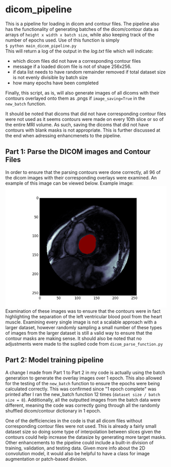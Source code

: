 # dicom_pipeline
This is a pipeline for loading in dicom and contour files. The pipeline also has the functionality of generating batches of the dicom/contour data as arrays of `height x width x batch size`, while also keeping track of the number of epochs used.
Use of this function is simply  
`$ python main_dicom_pipeline.py`  
This will return a log of the output in the *log.txt* file which will indicate: 
 * which dicom files did not have a corresponding contour files
 * message if a loaded dicom file is not of shape 256x256. 
 * if data list needs to have random remainder removed if total dataset size is not evenly divisible by batch size
 * how many epochs have been completed
 
 Finally, this script, as is, will also generate images of all dicoms with their contours overlayed onto them as .pngs if `image_saving=True` in the `new_batch` function.
 
It should be noted that dicoms that did not have corresponding contour files were not used as it seems contours were made on every 10th slice or so of the entire MRI volume. As such, saving the dicoms that did not have contours with blank masks is not appropriate. This is further discussed at the end when adressing enhancmenets to the pipeline.

## Part 1: Parse the DICOM images and Contour Files
In order to ensure that the parsing contours were done correctly, all 96 of the dicom images with their corresponding overlays were examined. An example of this image can be viewed below.
Example image:
![](https://github.com/bdnorman/dicom_pipeline/blob/master/90.png)
Examination of these images was to ensure that the contours were in fact highlighting the separation of the left ventricular blood pool from the heart muscle. Examining every single image is not a scalable approach with a larger dataset, however randomly sampling a small number of these types of images from the larger dataset is still a valid way to ensure that the contour masks are making sense.
It should also be noted that no adjustments were made to the suplied code from `dicom_parse_function.py`

## Part 2: Model training pipeline
A change I made from Part 1 to Part 2 in my code is actually using the batch generation to generate the overlay images over 1 epoch. This also allowed for the testing of the `new_batch` function to ensure the epochs were being calculated correctly. This was confirmed since "1 epoch complete" was printed after I ran the new_batch function 12 times (`dataset size / batch size = 8`). Additionally, all the outputted images from the batch data were different, meaning the code was correctly going through all the randomly shuffled dicom/contour dictionary in 1 epoch.

One of the defficiencies in the code is that all dicom files without corresponding contour files were not used. This is already a fairly small dataset size so doing some type of interpolation between slices given the contours could help increase the datasize by generating more target masks. Other enhancements to the pipeline could include a built-in division of training, validation, and testing data. Given more info about the 2D convolution model, it would also be helpful to have a class for image augmentation or patch-based division.
